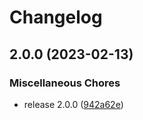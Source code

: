 # Changelog

## 2.0.0 (2023-02-13)


### Miscellaneous Chores

* release 2.0.0 ([942a62e](https://github.com/nelsonstr/monorepo/commit/942a62e64c14e643117bca1b13427cb0ef925852))
